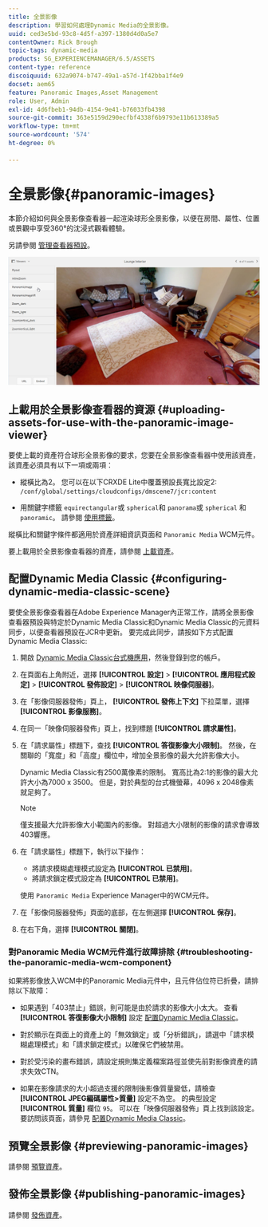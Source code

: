 ```yaml
---
title: 全景影像
description: 學習如何處理Dynamic Media的全景影像。
uuid: ced3e5bd-93c8-4d5f-a397-1380d4d0a5e7
contentOwner: Rick Brough
topic-tags: dynamic-media
products: SG_EXPERIENCEMANAGER/6.5/ASSETS
content-type: reference
discoiquuid: 632a9074-b747-49a1-a57d-1f42bba1f4e9
docset: aem65
feature: Panoramic Images,Asset Management
role: User, Admin
exl-id: 4d6fbeb1-94db-4154-9e41-b76033fb4398
source-git-commit: 363e5159d290ecfbf4338f6b9793e11b613389a5
workflow-type: tm+mt
source-wordcount: '574'
ht-degree: 0%

---
```


# 全景影像{#panoramic-images}

本節介紹如何與全景影像查看器一起渲染球形全景影像，以便在房間、屬性、位置或景觀中享受360°的沈浸式觀看體驗。

另請參閱 [管理查看器預設](/help/assets/managing-viewer-presets.md)。

![panoramic-image2](assets/panoramic-image2.png)

## 上載用於全景影像查看器的資源 {#uploading-assets-for-use-with-the-panoramic-image-viewer}

要使上載的資產符合球形全景影像的要求，您要在全景影像查看器中使用該資產，該資產必須具有以下一項或兩項：

* 縱橫比為2。
您可以在以下CRXDE Lite中覆蓋預設長寬比設定2:
   `/conf/global/settings/cloudconfigs/dmscene7/jcr:content`

* 用關鍵字標籤 `equirectangular`或 `spherical`和 `panorama`或 `spherical` 和 `panoramic`。 請參閱 [使用標籤](/help/sites-authoring/tags.md)。

縱橫比和關鍵字條件都適用於資產詳細資訊頁面和 `Panoramic Media` WCM元件。

要上載用於全景影像查看器的資產，請參閱 [上載資產](/help/assets/manage-assets.md#uploading-assets)。

## 配置Dynamic Media Classic {#configuring-dynamic-media-classic-scene}

要使全景影像查看器在Adobe Experience Manager內正常工作，請將全景影像查看器預設與特定於Dynamic Media Classic和Dynamic Media Classic的元資料同步，以便查看器預設在JCR中更新。 要完成此同步，請按如下方式配置Dynamic Media Classic:

1. 開啟 [Dynamic Media Classic台式機應用](https://experienceleague.adobe.com/docs/dynamic-media-classic/using/getting-started/signing-out.html#getting-started)，然後登錄到您的帳戶。

1. 在頁面右上角附近，選擇 **[!UICONTROL 設定]** > **[!UICONTROL 應用程式設定]** > **[!UICONTROL 發佈設定]** > **[!UICONTROL 映像伺服器]**。
1. 在「影像伺服器發佈」頁上， **[!UICONTROL 發佈上下文]** 下拉菜單，選擇 **[!UICONTROL 影像服務]**。

1. 在同一「映像伺服器發佈」頁上，找到標題 **[!UICONTROL 請求屬性]**。
1. 在「請求屬性」標題下，查找 **[!UICONTROL 答復影像大小限制]**。 然後，在關聯的「寬度」和「高度」欄位中，增加全景影像的最大允許影像大小。

   Dynamic Media Classic有2500萬像素的限制。 寬高比為2:1的影像的最大允許大小為7000 x 3500。 但是，對於典型的台式機螢幕，4096 x 2048像素就足夠了。

   >[!NOTE]
   >
   >僅支援最大允許影像大小範圍內的影像。 對超過大小限制的影像的請求會導致403響應。

1. 在「請求屬性」標題下，執行以下操作：

   * 將請求模糊處理模式設定為 **[!UICONTROL 已禁用]**。
   * 將請求鎖定模式設定為 **[!UICONTROL 已禁用]**。

   使用 `Panoramic Media` Experience Manager中的WCM元件。

1. 在「影像伺服器發佈」頁面的底部，在左側選擇 **[!UICONTROL 保存]**。

1. 在右下角，選擇 **[!UICONTROL 關閉]**。

### 對Panoramic Media WCM元件進行故障排除 {#troubleshooting-the-panoramic-media-wcm-component}

如果將影像放入WCM中的Panoramic Media元件中，且元件佔位符已折疊，請排除以下故障：

* 如果遇到「403禁止」錯誤，則可能是由於請求的影像大小太大。 查看 **[!UICONTROL 答復影像大小限制]** 設定 [配置Dynamic Media Classic](/help/assets/panoramic-images.md#configuring-dynamic-media-classic-scene)。

* 對於顯示在頁面上的資產上的「無效鎖定」或「分析錯誤」，請選中「請求模糊處理模式」和「請求鎖定模式」以確保它們被禁用。
* 對於受污染的畫布錯誤，請設定規則集定義檔案路徑並使先前對影像資產的請求失效CTN。
* 如果在影像請求的大小超過支援的限制後影像質量變低，請檢查 **[!UICONTROL JPEG編碼屬性>質量]** 設定不為空。 的典型設定 **[!UICONTROL 質量]** 欄位 `95`。 可以在「映像伺服器發佈」頁上找到該設定。 要訪問該頁面，請參見 [配置Dynamic Media Classic](/help/assets/panoramic-images.md#configuring-dynamic-media-classic-scene)。

## 預覽全景影像 {#previewing-panoramic-images}

請參閱 [預覽資產](/help/assets/previewing-assets.md)。

## 發佈全景影像 {#publishing-panoramic-images}

請參閱 [發佈資產](/help/assets/publishing-dynamicmedia-assets.md)。
